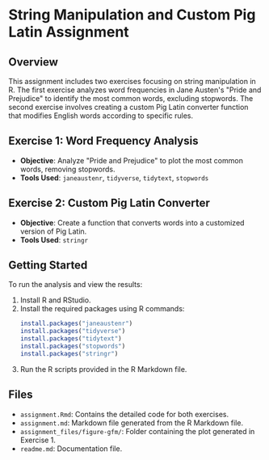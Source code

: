
# String Manipulation and Custom Pig Latin Assignment

## Overview
This assignment includes two exercises focusing on string manipulation in R. The first exercise analyzes word frequencies in Jane Austen's "Pride and Prejudice" to identify the most common words, excluding stopwords. The second exercise involves creating a custom Pig Latin converter function that modifies English words according to specific rules.

## Exercise 1: Word Frequency Analysis
- **Objective**: Analyze "Pride and Prejudice" to plot the most common words, removing stopwords.
- **Tools Used**: `janeaustenr`, `tidyverse`, `tidytext`, `stopwords`

## Exercise 2: Custom Pig Latin Converter
- **Objective**: Create a function that converts words into a customized version of Pig Latin.
- **Tools Used**: `stringr`

## Getting Started
To run the analysis and view the results:
1. Install R and RStudio.
2. Install the required packages using R commands:
   ```R
   install.packages("janeaustenr")
   install.packages("tidyverse")
   install.packages("tidytext")
   install.packages("stopwords")
   install.packages("stringr")
   ```
3. Run the R scripts provided in the R Markdown file.

## Files
- `assignment.Rmd`: Contains the detailed code for both exercises.
- `assignment.md`: Markdown file generated from the R Markdown file.
- `assignment_files/figure-gfm/`: Folder containing the plot generated in Exercise 1.
- `readme.md`: Documentation file.
